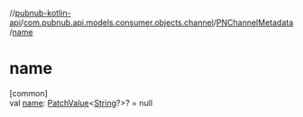 //[pubnub-kotlin-api](../../../index.md)/[com.pubnub.api.models.consumer.objects.channel](../index.md)/[PNChannelMetadata](index.md)/[name](name.md)

# name

[common]\
val [name](name.md): [PatchValue](../../../../../pubnub-kotlin/pubnub-kotlin-core-api/pubnub-kotlin-core-api/com.pubnub.api.utils/-patch-value/index.md)&lt;[String](https://kotlinlang.org/api/latest/jvm/stdlib/kotlin-stdlib/kotlin/-string/index.html)?&gt;? = null
